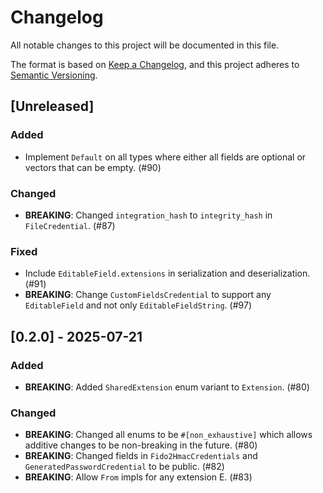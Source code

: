 # Changelog

All notable changes to this project will be documented in this file.

The format is based on [Keep a Changelog](https://keepachangelog.com/en/1.1.0/), and this project
adheres to [Semantic Versioning](https://semver.org/spec/v2.0.0.html).

## [Unreleased]

### Added

- Implement `Default` on all types where either all fields are optional or vectors that can be
  empty. (#90)

### Changed

- **BREAKING**: Changed `integration_hash` to `integrity_hash` in `FileCredential`. (#87)

### Fixed

- Include `EditableField.extensions` in serialization and deserialization. (#91)
- **BREAKING**: Change `CustomFieldsCredential` to support any `EditableField` and not only
  `EditableFieldString`. (#97)

## [0.2.0] - 2025-07-21

### Added

- **BREAKING**: Added `SharedExtension` enum variant to `Extension`. (#80)

### Changed

- **BREAKING**: Changed all enums to be `#[non_exhaustive]` which allows additive changes to be
  non-breaking in the future. (#80)
- **BREAKING**: Changed fields in `Fido2HmacCredentials` and `GeneratedPasswordCredential` to be
  public. (#82)
- **BREAKING**: Allow `From` impls for any extension E. (#83)
